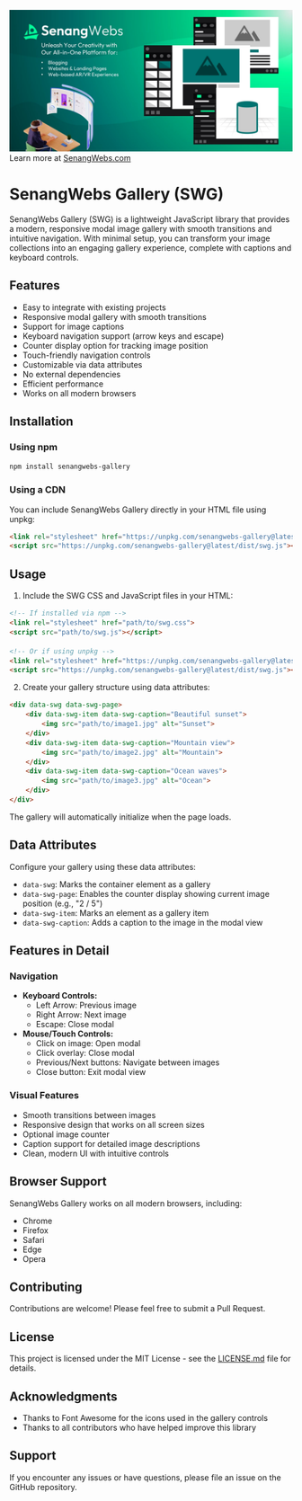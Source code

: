 [![SenangWebs](https://raw.githubusercontent.com/a-hakim/senangwebs-gallery/refs/heads/main/src/sw_banner.webp)](https://use.senangwebs.com)
Learn more at [SenangWebs.com](https://use.senangwebs.com)

# SenangWebs Gallery (SWG)

SenangWebs Gallery (SWG) is a lightweight JavaScript library that provides a modern, responsive modal image gallery with smooth transitions and intuitive navigation. With minimal setup, you can transform your image collections into an engaging gallery experience, complete with captions and keyboard controls.

## Features

- Easy to integrate with existing projects
- Responsive modal gallery with smooth transitions
- Support for image captions
- Keyboard navigation support (arrow keys and escape)
- Counter display option for tracking image position
- Touch-friendly navigation controls
- Customizable via data attributes
- No external dependencies
- Efficient performance
- Works on all modern browsers

## Installation

### Using npm

```bash
npm install senangwebs-gallery
```

### Using a CDN

You can include SenangWebs Gallery directly in your HTML file using unpkg:

```html
<link rel="stylesheet" href="https://unpkg.com/senangwebs-gallery@latest/dist/swg.css">
<script src="https://unpkg.com/senangwebs-gallery@latest/dist/swg.js"></script>
```

## Usage

1. Include the SWG CSS and JavaScript files in your HTML:

```html
<!-- If installed via npm -->
<link rel="stylesheet" href="path/to/swg.css">
<script src="path/to/swg.js"></script>

<!-- Or if using unpkg -->
<link rel="stylesheet" href="https://unpkg.com/senangwebs-gallery@latest/dist/swg.css">
<script src="https://unpkg.com/senangwebs-gallery@latest/dist/swg.js"></script>
```

2. Create your gallery structure using data attributes:

```html
<div data-swg data-swg-page>
    <div data-swg-item data-swg-caption="Beautiful sunset">
        <img src="path/to/image1.jpg" alt="Sunset">
    </div>
    <div data-swg-item data-swg-caption="Mountain view">
        <img src="path/to/image2.jpg" alt="Mountain">
    </div>
    <div data-swg-item data-swg-caption="Ocean waves">
        <img src="path/to/image3.jpg" alt="Ocean">
    </div>
</div>
```

The gallery will automatically initialize when the page loads.

## Data Attributes

Configure your gallery using these data attributes:

- `data-swg`: Marks the container element as a gallery
- `data-swg-page`: Enables the counter display showing current image position (e.g., "2 / 5")
- `data-swg-item`: Marks an element as a gallery item
- `data-swg-caption`: Adds a caption to the image in the modal view

## Features in Detail

### Navigation

- **Keyboard Controls:**
  - Left Arrow: Previous image
  - Right Arrow: Next image
  - Escape: Close modal
- **Mouse/Touch Controls:**
  - Click on image: Open modal
  - Click overlay: Close modal
  - Previous/Next buttons: Navigate between images
  - Close button: Exit modal view

### Visual Features

- Smooth transitions between images
- Responsive design that works on all screen sizes
- Optional image counter
- Caption support for detailed image descriptions
- Clean, modern UI with intuitive controls

## Browser Support

SenangWebs Gallery works on all modern browsers, including:

- Chrome
- Firefox
- Safari
- Edge
- Opera

## Contributing

Contributions are welcome! Please feel free to submit a Pull Request.

## License

This project is licensed under the MIT License - see the [LICENSE.md](LICENSE.md) file for details.

## Acknowledgments

- Thanks to Font Awesome for the icons used in the gallery controls
- Thanks to all contributors who have helped improve this library

## Support

If you encounter any issues or have questions, please file an issue on the GitHub repository.